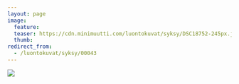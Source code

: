 ```yaml
---
layout: page
image:
  feature:
  teaser: https://cdn.minimuutti.com/luontokuvat/syksy/DSC18752-245px.jpg
  thumb:
redirect_from:
  - /luontokuvat/syksy/00043
---
```


![](https://cdn.minimuutti.com/luontokuvat/syksy/DSC18752-800px.jpg)
